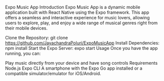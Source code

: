 Expo Music App
Introduction
Expo Music App is a dynamic mobile application built with React Native using the Expo framework. This app offers a seamless and interactive experience for music lovers, allowing users to explore, play, and enjoy a wide range of musical genres right from their mobile devices.

Clone the Repository:
git clone https://github.com/JayachandraPoluri/ExpoMusicApp
Install Dependencies:
npm install
Start the Expo Server:
expo start
Usage
Once you have the app running, you can:


Play music directly from your device and have song controls
Requirements
Node.js
Expo CLI
A smartphone with the Expo Go app installed or a compatible simulator/emulator for iOS/Android.
